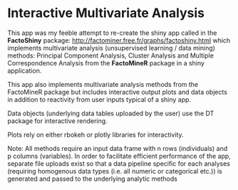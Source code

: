 Interactive Multivariate Analysis
================

This app was my feeble attempt to re-create the shiny app called in the **FactoShiny** package: <http://factominer.free.fr/graphs/factoshiny.html> which implements multivariate analysis (unsupervised learning / data mining) methods: Principal Component Analysis, Cluster Analysis and Multiple Correspondence Analysis from the **FactoMineR** package in a shiny application.

This app also implements multivariate analysis methods from the FactoMineR package but includes interactive output plots and data objects in addition to reactivity from user inputs typical of a shiny app.

Data objects (underlying data tables uploaded by the user) use the DT package for interactive rendering.

Plots rely on either rbokeh or plotly libraries for interactivity.

Note: All methods require an input data frame with n rows (individuals) and p columns (variables). In order to facilitate efficient performance of the app, separate file uploads exist so that a data pipeline specific for each analyses (requiring homogenous data types (i.e. all numeric or categorical etc.)) is generated and passed to the underlying analytic methods
